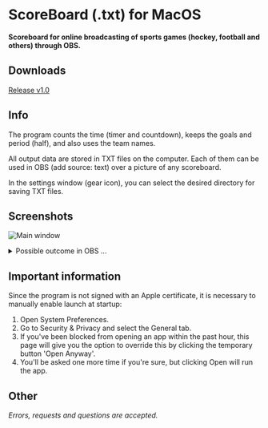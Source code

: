 # ScoreBoard (.txt) for MacOS
**Scoreboard for online broadcasting of sports games (hockey, football and others) through OBS.**

## Downloads
[Release v1.0](https://github.com/kopsap4ik/ScoreBoard/releases/tag/1.0)

## Info
The program counts the time (timer and countdown), keeps the goals and period (half), and also uses the team names.

All output data are stored in TXT files on the computer. Each of them can be used in OBS (add source: text) over a picture of any scoreboard.

In the settings window (gear icon), you can select the desired directory for saving TXT files.
## Screenshots

![Main window](https://user-images.githubusercontent.com/61139898/91485933-4190fe00-e8b4-11ea-86e5-4f6ea556a41d.png "ScoreBoard for macOS")
<details>
<summary>Possible outcome in OBS ...</summary>
  <img src="https://user-images.githubusercontent.com/61139898/91486208-9af92d00-e8b4-11ea-9844-2f80877b539b.jpg" alt="Scoreboard in OBS">
</details>

## Important information
Since the program is not signed with an Apple certificate, it is necessary to manually enable launch at startup:
1. Open System Preferences.
2. Go to Security & Privacy and select the General tab.
3. If you've been blocked from opening an app within the past hour, this page will give you the option to override this by clicking the temporary button 'Open Anyway'.
4. You'll be asked one more time if you're sure, but clicking Open will run the app.

## Other
*Errors, requests and questions are accepted.*
